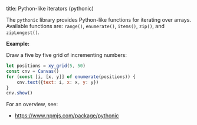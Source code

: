 title: Python-like iterators (pythonic)

The `pythonic` library provides Python-like functions for iterating over arrays. Available functions are: `range()`, `enumerate()`, `items()`, `zip()`, and `zipLongest()`.

__Example:__

Draw a five by five grid of incrementing numbers:

```js
let positions = xy_grid(5, 50)
const cnv = Canvas()
for (const [i, [x, y]] of enumerate(positions)) {
    cnv.text({text: i, x: x, y: y})
}
cnv.show()
```

For an overview, see:

- <https://www.npmjs.com/package/pythonic>
